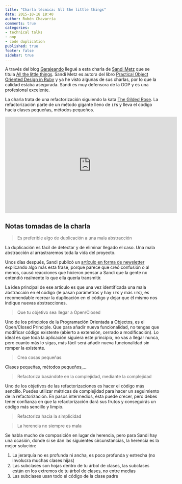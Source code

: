 ```yaml
---
title: "Charla técnica: All the little things"
date: 2015-10-18 18:40
author: Rubén Chavarría
comments: true
categories: 
- technical talks
- oop
- code duplication
published: true
footer: false
sidebar: true
---
```


A través del blog [Garajeando] llegué a esta charla de [Sandi Metz] que se
titula [All the little things]. Sandi Metz es autora del libro
[Practical Object Oriented Design in Ruby] y ya he visto algunas de sus charlas, por lo
que la calidad estaba asegurada. Sandi es muy defensora de la OOP y es una
profesional excelente.

La charla trata de una refactorización siguiendo la kata [The Gilded Rose]. La
refactorización parte de un método gigante lleno de `if`s y lleva el código
hacia clases pequeñas, métodos pequeños.

<!-- more -->

<iframe width="560"
        height="315"
        src="https://www.youtube.com/embed/8bZh5LMaSmE"
        frameborder="0"
        allowfullscreen></iframe>

## Notas tomadas de la charla

> Es preferible algo de duplicación a una mala abstracción

La duplicación es fácil de detectar y de eliminar llegado el caso. Una mala
abstracción al arrastraremos toda la vida del proyecto.

Unos días después, Sandi publicó un [artículo en forma de newsletter]
explicando algo más esta frase, porque parece que creó confusión o al menos,
causó reacciones que hicieron pensar a Sandi que la gente no entendió realmente
lo que ella quería transmitir.

La idea principal de ese artículo es que una vez identificada una mala
abstracción en el código (le pasan parámetros y hay `if`s y más `if`s), es
recomendable recrear la duplicación en el código y dejar que él mismo nos
indique nuevas abstracciones.

> Que tu objetivo sea llegar a Open/Closed

Uno de los principios de la Programación Orientada a Objectos, es el
Open/Closed Principle. Que para añadir nueva funcionalidad, no tengas que
modificar código existente (abierto a extensión, cerrado a modificación). Lo
ideal es que toda la aplicación siguiera este principio, no vas a llegar nunca,
pero cuanto más lo sigas, más fácil será añadir nueva funcionalidad sin romper
la existente.  

> Crea cosas pequeñas

Clases pequeñas, métodos pequeños,...

> Refactoriza basándote en la complejidad, mediante la complejidad

Uno de los objetivos de las refactorizaciones es hacer el código más sencillo.
Puedes utilizar métricas de complejidad para hacer un seguimiento de la
refactorización. En pasos intermedios, ésta puede crecer, pero debes tener
confianza en que la refactorización dará sus frutos y conseguirás un código más
sencillo y limpio.

> Refactoriza hacia la simplicidad

> La herencia no siempre es mala

Se habla mucho de composición en lugar de herencia, pero para Sandi hay una
ocasión, donde si se dan las siguientes circunstancias, la herencia es la mejor
solución:

1. La jerarquía no es profunda ni ancha, es poco profunda y estrecha (no
   involucra muchas clases hijas)
2. Las subclases son hojas dentro de tu árbol de clases, las subclases están en
   los extremos de tu árbol de clases, no entre medias
3. Las subclases usan todo el código de la clase padre

[Garajeando]: http://garajeando.blogspot.com.es/2015/08/interesting-talk-all-little-things.html
[Sandi Metz]: http://www.sandimetz.com
[All the little things]: https://www.youtube.com/watch?v=8bZh5LMaSmE
[Practical Object Oriented Design in Ruby]: http://www.sandimetz.com/products
[The Gilded Rose]: https://github.com/emilybache/GildedRose-Refactoring-Kata
[artículo en forma de newsletter]: http://us3.campaign-archive2.com/?u=1090565ccff48ac602d0a84b4&id=92902a19e4&e=072f6853e8
